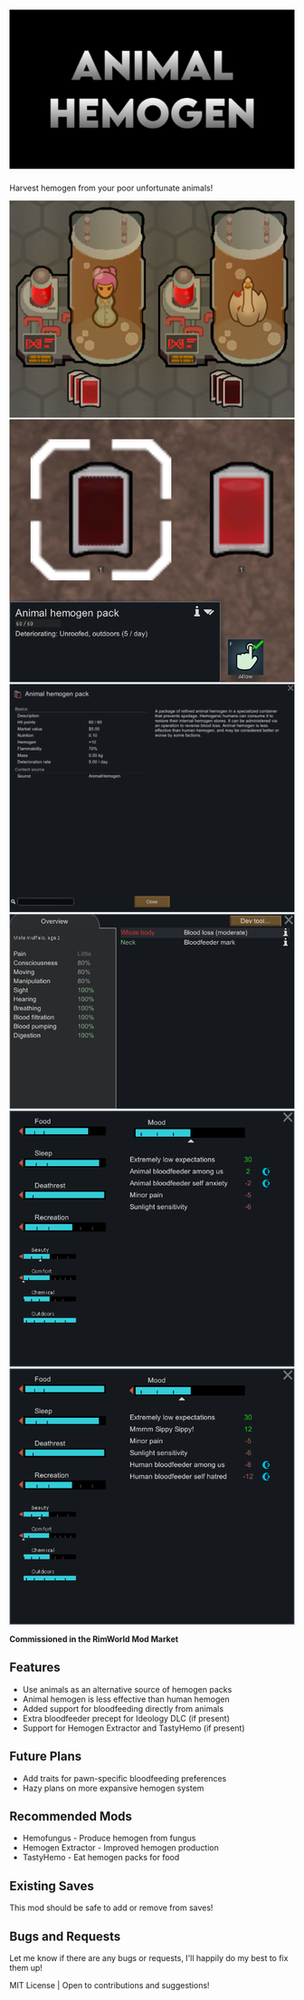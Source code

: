 # ![AnimalHemogen](./About/Preview.png)

Harvest hemogen from your poor unfortunate animals!

![Hemogen Extractor Pair](./Images/HemogenExtractorPair.png)
![Hemogen Packs](./Images/HemogenPacks.png)
![Animal Hemogen Pack Info](./Images/AnimalHemogenPackInfo.png)
![Bloodfed Muffalo](./Images/BloodfedMuffalo.png)
![Animal Bloodfeeder Reaction](./Images/NeedsAnimalBloodfeeder.png)
![Human Bloodfeeder Reaction](./Images/NeedsHumanBloodfeeder.png)

**Commissioned in the RimWorld Mod Market**

## Features

- Use animals as an alternative source of hemogen packs
- Animal hemogen is less effective than human hemogen
- Added support for bloodfeeding directly from animals
- Extra bloodfeeder precept for Ideology DLC (if present)
- Support for Hemogen Extractor and TastyHemo (if present)

## Future Plans

- Add traits for pawn-specific bloodfeeding preferences
- Hazy plans on more expansive hemogen system

## Recommended Mods

- Hemofungus - Produce hemogen from fungus
- Hemogen Extractor - Improved hemogen production
- TastyHemo - Eat hemogen packs for food

## Existing Saves

This mod should be safe to add or remove from saves!

## Bugs and Requests

Let me know if there are any bugs or requests, I'll happily do my best to fix them up!

MIT License | Open to contributions and suggestions!
